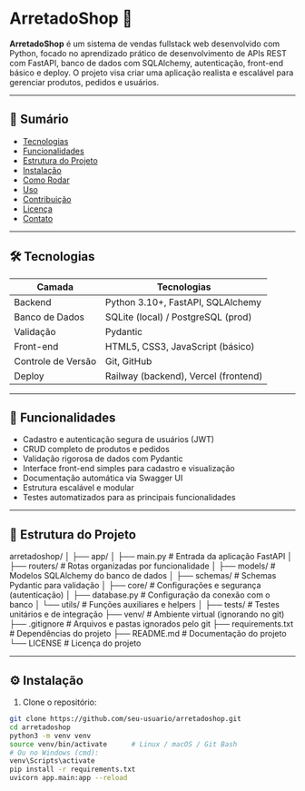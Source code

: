 # ArretadoShop 🛒

**ArretadoShop** é um sistema de vendas fullstack web desenvolvido com Python, focado no aprendizado prático de desenvolvimento de APIs REST com FastAPI, banco de dados com SQLAlchemy, autenticação, front-end básico e deploy. O projeto visa criar uma aplicação realista e escalável para gerenciar produtos, pedidos e usuários.

---

## 📌 Sumário

- [Tecnologias](#-tecnologias)  
- [Funcionalidades](#-funcionalidades)  
- [Estrutura do Projeto](#-estrutura-do-projeto)  
- [Instalação](#-instalação)  
- [Como Rodar](#-como-rodar)  
- [Uso](#-uso)  
- [Contribuição](#-contribuição)  
- [Licença](#-licença)  
- [Contato](#-contato)  

---

## 🛠 Tecnologias

| Camada          | Tecnologias                             |
|-----------------|---------------------------------------|
| Backend         | Python 3.10+, FastAPI, SQLAlchemy     |
| Banco de Dados  | SQLite (local) / PostgreSQL (prod)    |
| Validação       | Pydantic                              |
| Front-end       | HTML5, CSS3, JavaScript (básico)      |
| Controle de Versão | Git, GitHub                        |
| Deploy          | Railway (backend), Vercel (frontend)  |

---

## 🚀 Funcionalidades

- Cadastro e autenticação segura de usuários (JWT)  
- CRUD completo de produtos e pedidos  
- Validação rigorosa de dados com Pydantic  
- Interface front-end simples para cadastro e visualização  
- Documentação automática via Swagger UI  
- Estrutura escalável e modular  
- Testes automatizados para as principais funcionalidades  

---

## 📁 Estrutura do Projeto

arretadoshop/
│
├── app/
│ ├── main.py # Entrada da aplicação FastAPI
│ ├── routers/ # Rotas organizadas por funcionalidade
│ ├── models/ # Modelos SQLAlchemy do banco de dados
│ ├── schemas/ # Schemas Pydantic para validação
│ ├── core/ # Configurações e segurança (autenticação)
│ ├── database.py # Configuração da conexão com o banco
│ └── utils/ # Funções auxiliares e helpers
│
├── tests/ # Testes unitários e de integração
├── venv/ # Ambiente virtual (ignorando no git)
├── .gitignore # Arquivos e pastas ignorados pelo git
├── requirements.txt # Dependências do projeto
├── README.md # Documentação do projeto
└── LICENSE # Licença do projeto


---

## ⚙️ Instalação

1. Clone o repositório:

```bash
git clone https://github.com/seu-usuario/arretadoshop.git
cd arretadoshop
python3 -m venv venv
source venv/bin/activate      # Linux / macOS / Git Bash
# Ou no Windows (cmd):
venv\Scripts\activate
pip install -r requirements.txt
uvicorn app.main:app --reload

